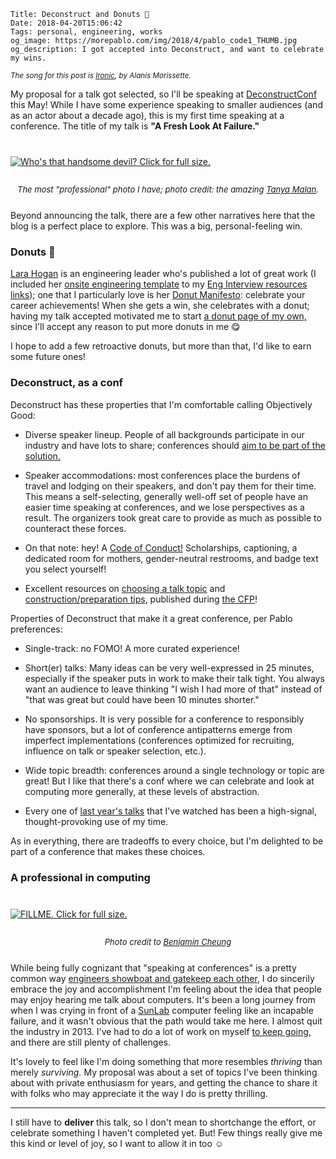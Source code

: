    Title: Deconstruct and Donuts 🍩
    Date: 2018-04-20T15:06:42
    Tags: personal, engineering, works
    og_image: https://morepablo.com/img/2018/4/pablo_code1_THUMB.jpg
    og_description: I got accepted into Deconstruct, and want to celebrate my wins.

<small><em>The song for this post is <a
href="https://www.youtube.com/watch?v=Jne9t8sHpUc">Ironic</a>, by Alanis
Morissette.</em></small>

My proposal for a talk got selected, so I'll be speaking at [DeconstructConf][1]
this May! While I have some experience speaking to smaller audiences (and as an
actor about a decade ago), this is my first time speaking at a conference. The
title of my talk is **"A Fresh Look At Failure."**

<div class="caption-img-block" style="margin: 25px auto">
<a href="/img/2018/4/pablo_meier.jpg" target="blank">
<img src="/img/2018/4/pablo_meier_THUMB.jpg" alt="Who's that handsome devil? Click for full size." style="margin: 15px auto;" />
</a>
<p style="font-style: italic; text-align: center; font-size: small">The most
"professional" photo I have; photo credit: the amazing <a href="https://www.linkedin.com/in/tanya-malan/">Tanya Malan</a>.</p>
</div>

Beyond announcing the talk, there are a few other narratives here that the blog
is a perfect place to explore. This was a big, personal-feeling win.

### Donuts 🍩

[Lara Hogan][4] is an engineering leader who's published a lot of great work
(I included her [onsite engineering template][5] to my [Eng Interview resources
links][6]); one that I particularly love is her [Donut Manifesto][2]: celebrate
your career achievements! When she gets a win, she celebrates with a donut;
having my talk accepted motivated me to start [a donut page of my own,][3] since
I'll accept any reason to put more donuts in me 😋

I hope to add a few retroactive donuts, but more than that, I'd like to earn
some future ones!

### Deconstruct, as a conf

Deconstruct has these properties that I'm comfortable calling Objectively Good: 

* Diverse speaker lineup. People of all backgrounds participate in our industry
  and have lots to share; conferences should [aim to be part of the solution.][7]

* Speaker accommodations: most conferences place the burdens of travel and
  lodging on their speakers, and don't pay them for their time. This means a
  self-selecting, generally well-off set of people have an easier time speaking
  at conferences, and we lose perspectives as a result. The organizers took
  great care to provide as much as possible to counteract these forces.

* On that note: hey! A [Code of Conduct!][8] Scholarships, captioning, a
  dedicated room for mothers, gender-neutral restrooms, and badge text you
  select yourself! 

* Excellent resources on [choosing a talk topic][10] and [construction/preparation
  tips][9], published during [the CFP][11]!

Properties of Deconstruct that make it a great conference, per Pablo
preferences:

* Single-track: no FOMO! A more curated experience!

* Short(er) talks: Many ideas can be very well-expressed in 25 minutes,
  especially if the speaker puts in work to make their talk tight. You always want
  an audience to leave thinking "I wish I had more of that" instead of "that was
  great but could have been 10 minutes shorter."

* No sponsorships. It is very possible for a conference to responsibly have
  sponsors, but a lot of conference antipatterns emerge from imperfect
  implementations (conferences optimized for recruiting, influence on talk
  or speaker selection, etc.).

* Wide topic breadth: conferences around a single technology or topic are
  great! But I like that there's a conf where we can celebrate and look at
  computing more generally, at these levels of abstraction.

* Every one of [last year's talks][12] that I've watched has been a high-signal,
  thought-provoking use of my time.

As in everything, there are tradeoffs to every choice, but I'm delighted to be
part of a conference that makes these choices.

### A professional in computing

<div class="caption-img-block" style="margin: 25px auto">
<a href="/img/2018/4/pablo_code1.jpg" target="blank">
<img src="/img/2018/4/pablo_code1_THUMB.jpg" alt="FILLME. Click for full size." style="margin: 15px auto;" />
</a>
<p style="font-style: italic; text-align: center; font-size: small">Photo credit
to <a href="https://www.linkedin.com/in/bcheung920/">Benjamin Cheung</a></p>
</div>

While being fully cognizant that "speaking at conferences" is a pretty common
way [engineers showboat and gatekeep each other][13], I do sincerily embrace the
joy and accomplishment I'm feeling about the idea that people may enjoy hearing
me talk about computers. It's been a long journey from when I was crying in
front of a [SunLab][14] computer feeling like an incapable failure, and it
wasn't obvious that the path would take me here. I almost quit the industry in 2013.
I've had to do a lot of work on myself [to keep going,][15] and there are
still plenty of challenges.

It's lovely to feel like I'm doing something that more resembles _thriving_
than merely _surviving._ My proposal was about a set of topics I've been
thinking about with private enthusiasm for years, and getting the chance to
share it with folks who may appreciate it the way I do is pretty thrilling.

---

I still have to **deliver** this talk, so I don't mean to shortchange the
effort, or celebrate something I haven't completed yet. But! Few things really
give me this kind or level of joy, so I want to allow it in too ☺️

   [1]: https://www.deconstructconf.com/
   [2]: http://larahogan.me/donuts/
   [3]: /donuts.html
   [4]: http://larahogan.me/
   [5]: http://larahogan.me/blog/onsite-interview-loop-template/
   [6]: /eng-interviews.html
   [7]: http://www.toothpastefordinner.com/index.php?date=010905
   [8]: https://www.deconstructconf.com/code_of_conduct
   [9]: https://www.deconstructconf.com/blog/how-to-prepare-a-talk
   [10]: https://www.deconstructconf.com/blog/how-to-choose-a-talk-topic
   [11]: https://www.deconstructconf.com/speak
   [12]: https://www.deconstructconf.com/2017
   [13]: /2018/03/engineer-showboating.html
   [14]: https://cs.brown.edu/about/rooms/sunlab/
   [15]: /2013/10/on-depression-mine.html
